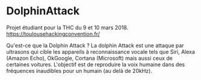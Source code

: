 # DolphinAttack
Projet étudiant pour la THC du 9 et 10 mars 2018.
https://toulousehackingconvention.fr/

Qu'est-ce que la Dolphin Attack ? 
La dolphin Attack est une attaque par ultrasons qui cible les appareils à reconnaissance vocale tels que Siri, Alexa (Amazon Echo), OkGoogle, Cortana (Microsoft) mais aussi ceux de certaines voitures. L'objectif est de reproduire la voix humaine dans des fréquences inaudibles pour un humain (au delà de 20kHz). 
